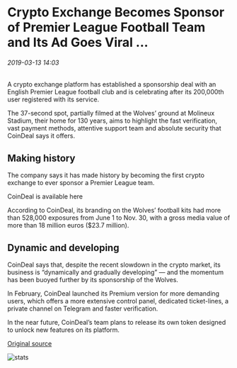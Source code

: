 # Crypto Exchange Becomes Sponsor of Premier League Football Team and Its Ad Goes Viral ...

###### 2019-03-13 14:03

A crypto exchange platform has established a sponsorship deal with an English Premier League football club and is celebrating after its 200,000th user registered with its service.

The 37-second spot, partially filmed at the Wolves’ ground at Molineux Stadium, their home for 130 years, aims to highlight the fast verification, vast payment methods, attentive support team and absolute security that CoinDeal says it offers.

## Making history

The company says it has made history by becoming the first crypto exchange to ever sponsor a Premier League team.

CoinDeal is available here

According to CoinDeal, its branding on the Wolves’ football kits had more than 528,000 exposures from June 1 to Nov. 30, with a gross media value of more than 18 million euros ($23.7 million).

## Dynamic and developing

CoinDeal says that, despite the recent slowdown in the crypto market, its business is “dynamically and gradually developing” — and the momentum has been buoyed further by its sponsorship of the Wolves.

In February, CoinDeal launched its Premium version for more demanding users, which offers a more extensive control panel, dedicated ticket-lines, a private channel on Telegram and faster verification.

In the near future, CoinDeal’s team plans to release its own token designed to unlock new features on its platform.

[Original source](https://cointelegraph.com/news/crypto-exchange-becomes-sponsor-of-premier-league-football-team-and-its-ad-goes-viral)

![stats](https://c.statcounter.com/11760860/0/a89fa40b/1/ "stats")